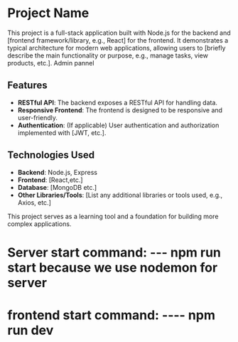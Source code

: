 # Project Name

This project is a full-stack application built with Node.js for the backend and [frontend framework/library, e.g., React] for the frontend. It demonstrates a typical architecture for modern web applications, allowing users to [briefly describe the main functionality or purpose, e.g., manage tasks, view products, etc.].
Admin pannel

## Features

- **RESTful API**: The backend exposes a RESTful API for handling data.
- **Responsive Frontend**: The frontend is designed to be responsive and user-friendly.
- **Authentication**: (If applicable) User authentication and authorization implemented with [JWT, etc.].

## Technologies Used

- **Backend**: Node.js, Express
- **Frontend**: [React,etc.]
- **Database**: [MongoDB etc.]
- **Other Libraries/Tools**: [List any additional libraries or tools used, e.g., Axios,  etc.]

This project serves as a learning tool and a foundation for building more complex applications.


# Server start command: --- npm run start because we use nodemon for server

# frontend start command: ---- npm run dev

